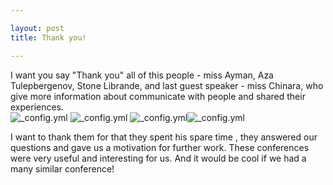 ```yaml
---

layout: post
title: Thank you!

---
```


I want you say "Thank you" all of this people - miss Ayman, Aza Tulepbergenov, Stone Librande, and last guest speaker - miss Chinara, who give more information about communicate with people and shared their experiences.
<br/>
![_config.yml](https://avatars3.githubusercontent.com/u/875834?v=3&s=460)
![_config.yml](https://coen.boisestate.edu/ntm/files/2012/06/Aza-T.jpg)
![_config.yml](https://media.licdn.com/mpr/mpr/shrinknp_200_200/p/8/005/05a/3d2/3bdf0aa.jpg)![_config.yml](https://danielzegers.files.wordpress.com/2015/01/stone-librande.jpg)

I want to thank them for that they spent his spare time , they answered our questions and gave us a motivation for further work.
These conferences were very useful and interesting for us. And it would be cool if we had a  many similar conference!

